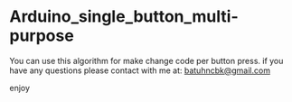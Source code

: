 # Arduino_single_button_multi-purpose

You can use this algorithm for make change code per button press.
if you have any questions please contact with me at: batuhncbk@gmail.com

enjoy
